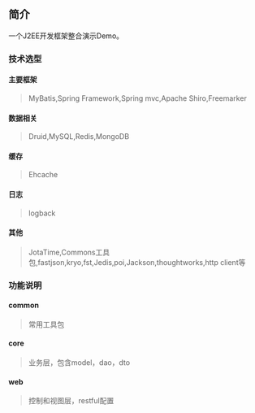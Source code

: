## 简介
一个J2EE开发框架整合演示Demo。
### 技术选型
#### 主要框架
> MyBatis,Spring Framework,Spring mvc,Apache Shiro,Freemarker

#### 数据相关
> Druid,MySQL,Redis,MongoDB

#### 缓存
> Ehcache

#### 日志
> logback

#### 其他
> JotaTime,Commons工具包,fastjson,kryo,fst,Jedis,poi,Jackson,thoughtworks,http client等

### 功能说明
#### common
> 常用工具包

#### core
> 业务层，包含model，dao，dto

#### web
> 控制和视图层，restful配置
